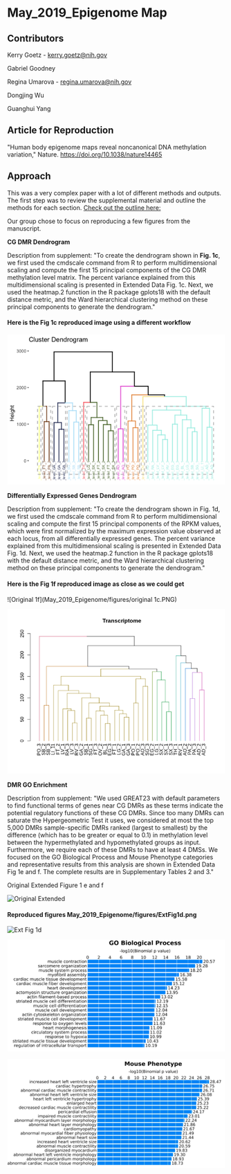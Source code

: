 # May_2019_Epigenome Map

## Contributors

Kerry Goetz - kerry.goetz@nih.gov

Gabriel Goodney

Regina Umarova - regina.umarova@nih.gov

Dongjing Wu

Guanghui Yang

## Article for Reproduction
"Human body epigenome maps reveal noncanonical DNA methylation variation," Nature. https://doi.org/10.1038/nature14465

## Approach

This was a very complex paper with a lot of different methods and outputs. The first step was to review the supplemental material and outline the methods for each section. [Check out the outline here:](/outline.pdf)

Our group chose to focus on reproducing a few figures from the manuscript.

**CG DMR Dendrogram**

Description from supplement: "To create the dendrogram shown in **Fig. 1c**, we first used the cmdscale command from R to perform multidimensional scaling and compute the first 15 principal components of the CG DMR methylation level matrix. The percent variance explained from this multidimensional scaling is  presented in Extended Data Fig. 1c. Next, we used the heatmap.2 function in the R package gplots18 with the default distance metric, and  the Ward hierarchical clustering method on these principal components to generate the dendrogram." 

#### Here is the Fig 1c reproduced image using a different workflow

![Dendro done different](figures/figure1c.png)


**Differentially Expressed Genes Dendrogram**

Description from supplement: "To create the dendrogram shown in Fig. 1d, we first used the cmdscale command from R to 
perform multidimensional scaling and compute the first 15 principal components of the RPKM 
values, which were first normalized by the maximum expression value observed at each locus, 
from all differentially expressed genes. The percent variance explained from this 
multidimensional scaling is presented in Extended Data Fig. 1d. Next, we used the heatmap.2 
function in the R package gplots18 with the default distance metric, and the Ward hierarchical 
clustering method on these principal components to generate the dendrogram." 

#### Here is the Fig 1f reproduced image as close as we could get


![Original 1f](May_2019_Epigenome/figures/original 1c.PNG) 


![Dendro 1f](figures/Figure1d.png)


**DMR GO Enrichment** 

Description from supplement: "We used GREAT23 with default parameters to find functional terms of genes near CG DMRs as 
these terms indicate the potential regulatory functions of these CG DMRs. Since too many 
DMRs can saturate the Hypergeometric Test it uses, we considered at most the top 5,000 
DMRs sample-specific DMRs ranked (largest to smallest) by the difference (which has to be 
greater or equal to 0.1) in methylation level between the hypermethylated and hypomethylated 
groups as input. Furthermore, we require each of these DMRs to have at least 4 DMSs. We 
focused on the GO Biological Process and Mouse Phenotype categories and representative 
results from this analysis are shown in Extended Data Fig 1e and f. The complete results are in 
Supplementary Tables 2 and 3." 

Original Extended Figure 1 e and f 


![Original Extended](figures/Extended_figures.png)


#### Reproduced figures May_2019_Epigenome/figures/ExtFig1d.png 

 
![Ext Fig 1d](May_2019_Epigenome/figures/ExtFig1d.png) 


![Ext Fig 1e](figures/ExtFig1e.png)


![Ext Fig 1f](figures/ExtFig1f.png)
